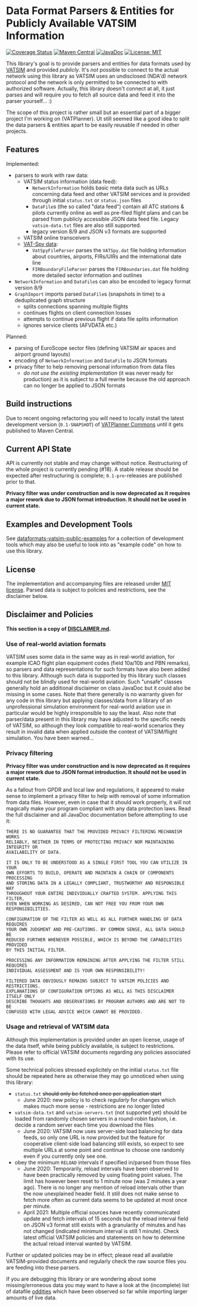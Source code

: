 # Data Format Parsers & Entities for Publicly Available VATSIM Information

[![Coverage Status](https://coveralls.io/repos/github/vatplanner/dataformats-vatsim-public/badge.svg?branch=master)](https://coveralls.io/github/vatplanner/dataformats-vatsim-public?branch=master)
[![Maven Central](https://img.shields.io/maven-central/v/org.vatplanner/dataformats-vatsim-public.svg?label=Maven%20Central)](https://central.sonatype.com/search?q=org.vatplanner%3Adataformats-vatsim-public)
[![JavaDoc](https://javadoc.io/badge2/org.vatplanner/dataformats-vatsim-public/javadoc.svg)](https://javadoc.io/doc/org.vatplanner/dataformats-vatsim-public)
[![License: MIT](https://img.shields.io/badge/license-MIT-blue.svg)](LICENSE.md)

This library's goal is to provide parsers and entities for data formats used by [VATSIM](https://www.vatsim.net/)
and provided *publicly*.
It's *not* possible to connect to the actual network using this library as VATSIM uses an undisclosed (NDA'd) network
protocol and the network is only permitted to be connected to with authorized software. Actually, this library doesn't
connect at all, it just parses and will require you to fetch all source data and feed it into the parser yourself... :)

The scope of this project is rather small but an essential part of a bigger project I'm working on (VATPlanner).
Ut still seemed like a good idea to split the data parsers & entities apart to be easily reusable if needed in other
projects.

## Features

Implemented:

- parsers to work with raw data:
    - VATSIM status information (data feed):
        - `NetworkInformation` holds basic meta data such as URLs concerning data feed and other VATSIM services and is
          provided through initial `status.txt` or `status.json` files
        - `DataFile`s (the so called "data feed") contain all ATC stations & pilots currently online as well as pre-filed
          flight plans and can be parsed from publicly accessible JSON data feed file. Legacy `vatsim-data.txt` files are
          also still supported.
        - legacy version 8/9 and JSON v3 formats are supported
    - VATSIM online transceivers
    - [VAT-Spy data](https://github.com/vatsimnetwork/vatspy-data-project):
        - `VatSpyFileParser` parses the `VATSpy.dat` file holding information about countries, airports, FIRs/UIRs and the
          international date line
        - `FIRBoundaryFileParser` parses the `FIRBoundaries.dat` file holding more detailed sector information and outlines
- `NetworkInformation` and `DataFile`s can also be encoded to legacy format version 8/9
- `GraphImport` imports parsed `DataFile`s (snapshots in time) to a deduplicated graph structure
    - splits connections spanning multiple flights
    - continues flights on client connection losses
    - attempts to continue previous flight if data file splits information
    - ignores service clients (AFVDATA etc.)

Planned:

- parsing of EuroScope sector files (defining VATSIM air spaces and airport ground layouts)
- encoding of `NetworkInformation` and `DataFile` to JSON formats
- privacy filter to help removing personal information from data files
    - *do not use the existing implementation* (it was never ready for production) as it is subject to a full rewrite
      because the old approach can no longer be applied to JSON formats

## Build instructions

Due to recent ongoing refactoring you will need to locally install the latest development version (`0.1-SNAPSHOT`)
of [VATPlanner Commons](https://github.com/vatplanner/vatplanner-commons) until it gets published to Maven Central.

## Current API State

API is currently not stable and may change without notice. Restructuring of the whole project is currently pending
(#18). A stable release should be expected after restructuring is complete; `0.1-pre`-releases are published prior to
that.

**Privacy filter was under construction and is now deprecated as it requires a major rework due to JSON format
introduction. It should not be used in current state.**

## Examples and Development Tools

See [dataformats-vatsim-public-examples](https://github.com/vatplanner/dataformats-vatsim-public-examples) for a
collection of development tools which may also be useful to look into as "example code" on how to use this library.

## License

The implementation and accompanying files are released under [MIT license](LICENSE.md). Parsed data is subject to
policies and restrictions, see the disclaimer below.

## Disclaimer and Policies

**This section is a copy of [DISCLAIMER.md](DISCLAIMER.md).**

### Use of real-world aviation formats

VATSIM uses some data in the same way as in real-world aviation, for example ICAO flight plan equipment codes
(field 10a/10b and PBN remarks), so parsers and data representations for such formats have also been added to this
library. Although such data is supported by this library such classes should not be blindly used for real-world
aviation. Such "unsafe" classes generally hold an additional disclaimer on class JavaDoc but it could also be missing in
some cases. Note that there generally is no warranty given for any code in this library but applying classes/data from a
library of an unprofessional simulation environment for real-world aviation use in particular would be highly
irresponsible to say the least. Also note that parser/data present in this library may have adjusted to the specific
needs of VATSIM, so although they look compatible to real-world scenarios they result in invalid data when applied
outside the context of VATSIM/flight simulation. You have been warned...

### Privacy filtering

**Privacy filter was under construction and is now deprecated as it requires a major rework due to JSON format
introduction. It should not be used in current state.**

As a fallout from GPDR and local law and regulations, it appeared to make sense to implement a privacy filter to help
with removal of some information from data files. However, even in case that it should work properly, it will not
magically make your program compliant with any data protection laws. Read the full disclaimer and all JavaDoc
documentation before attempting to use it:

```
THERE IS NO GUARANTEE THAT THE PROVIDED PRIVACY FILTERING MECHANISM WORKS
RELIABLY, NEITHER IN TERMS OF PROTECTING PRIVACY NOR MAINTAINING INTEGRITY OR
AVAILABILITY OF DATA.

IT IS ONLY TO BE UNDERSTOOD AS A SINGLE FIRST TOOL YOU CAN UTILIZE IN YOUR
OWN EFFORTS TO BUILD, OPERATE AND MAINTAIN A CHAIN OF COMPONENTS PROCESSING
AND STORING DATA IN A LEGALLY COMPLIANT, TRUSTWORTHY AND RESPONSIBLE WAY
THROUGHOUT YOUR ENTIRE INDIVIDUALLY CRAFTED SYSTEM. APPLYING THIS FILTER,
EVEN WHEN WORKING AS DESIRED, CAN NOT FREE YOU FROM YOUR OWN
RESPONSIBILITIES.

CONFIGURATION OF THE FILTER AS WELL AS ALL FURTHER HANDLING OF DATA REQUIRES
YOUR OWN JUDGMENT AND PRE-CAUTIONS. BY COMMON SENSE, ALL DATA SHOULD BE
REDUCED FURTHER WHENEVER POSSIBLE, WHICH IS BEYOND THE CAPABILITIES PROVIDED
BY THIS INITIAL FILTER.

PROCESSING ANY INFORMATION REMAINING AFTER APPLYING THE FILTER STILL REQUIRES
INDIVIDUAL ASSESSMENT AND IS YOUR OWN RESPONSIBILITY!

FILTERED DATA OBVIOUSLY REMAINS SUBJECT TO VATSIM POLICIES AND RESTRICTIONS.
EXPLANATIONS OF CONFIGURATION OPTIONS AS WELL AS THIS DISCLAIMER ITSELF ONLY
DESCRIBE THOUGHTS AND OBSERVATIONS BY PROGRAM AUTHORS AND ARE NOT TO BE
CONFUSED WITH LEGAL ADVICE WHICH CANNOT BE PROVIDED.
```

### Usage and retrieval of VATSIM data

Although this implementation is provided under an open license, usage of the data itself, while being publicly
available, is subject to restrictions. Please refer to official VATSIM documents regarding any policies associated with
its use.

Some technical policies stressed explicitely on the initial `status.txt` file should be repeated here as otherwise they
may go unnoticed when using this library:

* `status.txt` ~~should only be fetched once per application start~~
    * June 2020: new policy is to check _regularly_ for changes which makes much more sense - restrictions are no longer
      listed
* `vatsim-data.txt` and `vatsim-servers.txt` (not supported yet) should be loaded from randomly chosen servers in a
  round-robin fashion, i.e. decide a random server each time you download the files
    * June 2020: VATSIM now uses server-side load balancing for data feeds, so only one URL is now provided but the
      feature for cooperative client-side load balancing still exists, so expect to see multiple URLs at some point and
      continue to choose one randomly even if you currently only see one.
* obey the minimum `RELOAD` intervals if specified in/parsed from those files
    * June 2020: Temporarily, reload intervals have been observed to have been practically removed by using floating
      point values. The limit has however been reset to 1 minute now (was 2 minutes a year ago). There is no longer any
      mention of reload intervals other than the now unexplained header field. It still does not make sense to fetch more
      often as current data seems to be updated at most once per minute.
    * April 2021: Multiple official sources have recently communicated update and fetch intervals of 15 seconds but the
      reload interval field on JSON v3 format still exists with a granularity of minutes and has not changed (indicated
      minimum interval is still 1 minute). Check latest official VATSIM policies and statements on how to determine the
      actual reload interval wanted by VATSIM.

Further or updated policies may be in effect; please read all available VATSIM-provided documents and regularly check
the raw source files you are feeding into these parsers.

If you are debugging this library or are wondering about some missing/erroneous data you may want to have a look at the
(incomplete) list of datafile [oddities](docs/oddities.md) which have been observed so far while importing larger
amounts of live data.
